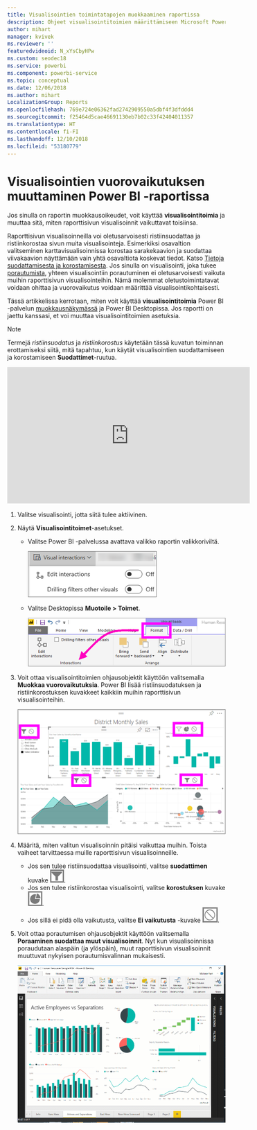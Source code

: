 ```yaml
---
title: Visualisointien toimintatapojen muokkaaminen raportissa
description: Ohjeet visualisointitoimien määrittämiseen Microsoft Power BI -palvelun raportissa ja Power BI Desktopin raportissa
author: mihart
manager: kvivek
ms.reviewer: ''
featuredvideoid: N_xYsCbyHPw
ms.custom: seodec18
ms.service: powerbi
ms.component: powerbi-service
ms.topic: conceptual
ms.date: 12/06/2018
ms.author: mihart
LocalizationGroup: Reports
ms.openlocfilehash: 769e724e06362fad2742909550a5dbf4f3dfddd4
ms.sourcegitcommit: f25464d5cae46691130eb7b02c33f42404011357
ms.translationtype: HT
ms.contentlocale: fi-FI
ms.lasthandoff: 12/10/2018
ms.locfileid: "53180779"
---
```

# <a name="change-how-visuals-interact-in-a-power-bi-report"></a>Visualisointien vuorovaikutuksen muuttaminen Power BI -raportissa
Jos sinulla on raportin muokkausoikeudet, voit käyttää **visualisointitoimia** ja muuttaa sitä, miten raporttisivun visualisoinnit vaikuttavat toisiinsa. 

Raporttisivun visualisoinneilla voi oletusarvoisesti ristiinsuodattaa ja ristiinkorostaa sivun muita visualisointeja.
Esimerkiksi osavaltion valitseminen karttavisualisoinnissa korostaa sarakekaavion ja suodattaa viivakaavion näyttämään vain yhtä osavaltiota koskevat tiedot.
Katso [Tietoja suodattamisesta ja korostamisesta](power-bi-reports-filters-and-highlighting.md). Jos sinulla on visualisointi, joka tukee [porautumista](consumer/end-user-drill.md), yhteen visualisointiin porautuminen ei oletusarvoisesti vaikuta muihin raporttisivun visualisointeihin. Nämä molemmat oletustoimintatavat voidaan ohittaa ja vuorovaikutus voidaan määrittää visualisointikohtaisesti.

Tässä artikkelissa kerrotaan, miten voit käyttää **visualisointitoimia** Power BI -palvelun [muokkausnäkymässä](service-interact-with-a-report-in-editing-view.md) ja Power BI Desktopissa. Jos raportti on jaettu kanssasi, et voi muuttaa visualisointitoimien asetuksia.

> [!NOTE]
> Termejä *ristiinsuodatus* ja *ristiinkorostus* käytetään tässä kuvatun toiminnan erottamiseksi siitä, mitä tapahtuu, kun käytät visualisointien suodattamiseen ja korostamiseen **Suodattimet**-ruutua.  
> 
> 

<iframe width="560" height="315" src="https://www.youtube.com/embed/N_xYsCbyHPw?list=PL1N57mwBHtN0JFoKSR0n-tBkUJHeMP2cP" frameborder="0" allowfullscreen></iframe>

1. Valitse visualisointi, jotta siitä tulee aktiivinen.  
2. Näytä **Visualisointitoimet**-asetukset.
    - Valitse Power BI -palvelussa avattava valikko raportin valikkoriviltä.

       ![Visualisointitoimien avattava valikko](media/service-reports-visual-interactions/power-bi-visual-interaction.png)

    - Valitse Desktopissa **Muotoile > Toimet**.

        ![valitse Muotoile ja valitse sitten Toimet](media/service-reports-visual-interactions/pbi-visual-interaction-desktop.png)

3. Voit ottaa visualisointitoimien ohjausobjektit käyttöön valitsemalla **Muokkaa vuorovaikutuksia**. Power BI lisää ristiinsuodatuksen ja ristiinkorostuksen kuvakkeet kaikkiin muihin raporttisivun visualisointeihin.
   
    ![raportti, jossa Visualisointitoimet on käytössä](media/service-reports-visual-interactions/power-bi-icons-on.png)
3. Määritä, miten valitun visualisoinnin pitäisi vaikuttaa muihin.  Toista vaiheet tarvittaessa muille raporttisivun visualisoinneille.
   
   * Jos sen tulee ristiinsuodattaa visualisointi, valitse **suodattimen** kuvake ![suodatinkuvake](media/service-reports-visual-interactions/pbi-filter-icon-outlined.png).
   * Jos sen tulee ristiinkorostaa visualisointi, valitse **korostuksen** kuvake ![korostuskuvake](media/service-reports-visual-interactions/pbi-highlight-icon-outlined.png).
   * Jos sillä ei pidä olla vaikutusta, valitse **Ei vaikutusta** -kuvake ![ei vaikutusta -kuvake](media/service-reports-visual-interactions/pbi-noimpact-icon-outlined.png).

4. Voit ottaa porautumisen ohjausobjektit käyttöön valitsemalla **Poraaminen suodattaa muut visualisoinnit**.  Nyt kun visualisoinnissa poraudutaan alaspäin (ja ylöspäin), muut raporttisivun visualisoinnit muuttuvat nykyisen porautumisvalinnan mukaisesti. 

   ![video porautumisen ohjausobjektien ottamisesta käyttöön](media/service-reports-visual-interactions/drill2.gif)

